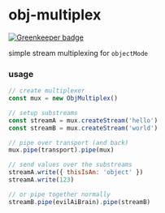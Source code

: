 # obj-multiplex

[![Greenkeeper badge](https://badges.greenkeeper.io/kumavis/obj-multiplex.svg)](https://greenkeeper.io/)

simple stream multiplexing for `objectMode`

### usage

```js
// create multiplexer
const mux = new ObjMultiplex()

// setup substreams
const streamA = mux.createStream('hello')
const streamB = mux.createStream('world')

// pipe over transport (and back)
mux.pipe(transport).pipe(mux)

// send values over the substreams
streamA.write({ thisIsAn: 'object' })
streamA.write(123)

// or pipe together normally
streamB.pipe(evilAiBrain).pipe(streamB)
```